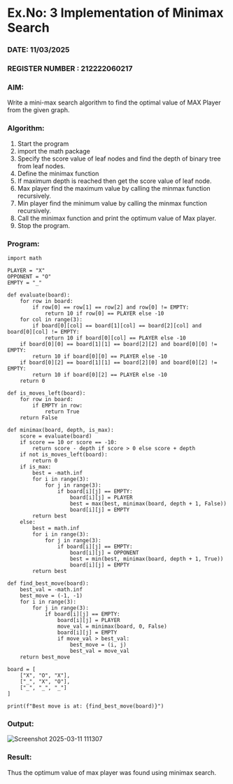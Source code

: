 # Ex.No: 3  Implementation of Minimax Search
### DATE: 11/03/2025                                                                    
### REGISTER NUMBER : 212222060217
### AIM: 
Write a mini-max search algorithm to find the optimal value of MAX Player from the given graph.
### Algorithm:
1. Start the program
2. import the math package
3. Specify the score value of leaf nodes and find the depth of binary tree from leaf nodes.
4. Define the minimax function
5. If maximum depth is reached then get the score value of leaf node.
6. Max player find the maximum value by calling the minmax function recursively.
7. Min player find the minimum value by calling the minmax function recursively.
8. Call the minimax function  and print the optimum value of Max player.
9. Stop the program. 

### Program:
```
import math

PLAYER = "X"
OPPONENT = "O"
EMPTY = "_"

def evaluate(board):
    for row in board:
        if row[0] == row[1] == row[2] and row[0] != EMPTY:
            return 10 if row[0] == PLAYER else -10
    for col in range(3):
        if board[0][col] == board[1][col] == board[2][col] and board[0][col] != EMPTY:
            return 10 if board[0][col] == PLAYER else -10
    if board[0][0] == board[1][1] == board[2][2] and board[0][0] != EMPTY:
        return 10 if board[0][0] == PLAYER else -10
    if board[0][2] == board[1][1] == board[2][0] and board[0][2] != EMPTY:
        return 10 if board[0][2] == PLAYER else -10
    return 0

def is_moves_left(board):
    for row in board:
        if EMPTY in row:
            return True
    return False

def minimax(board, depth, is_max):
    score = evaluate(board)
    if score == 10 or score == -10:
        return score - depth if score > 0 else score + depth
    if not is_moves_left(board):
        return 0
    if is_max:
        best = -math.inf
        for i in range(3):
            for j in range(3):
                if board[i][j] == EMPTY:
                    board[i][j] = PLAYER
                    best = max(best, minimax(board, depth + 1, False))
                    board[i][j] = EMPTY
        return best
    else:
        best = math.inf
        for i in range(3):
            for j in range(3):
                if board[i][j] == EMPTY:
                    board[i][j] = OPPONENT
                    best = min(best, minimax(board, depth + 1, True))
                    board[i][j] = EMPTY
        return best

def find_best_move(board):
    best_val = -math.inf
    best_move = (-1, -1)
    for i in range(3):
        for j in range(3):
            if board[i][j] == EMPTY:
                board[i][j] = PLAYER
                move_val = minimax(board, 0, False)
                board[i][j] = EMPTY
                if move_val > best_val:
                    best_move = (i, j)
                    best_val = move_val
    return best_move

board = [
    ["X", "O", "X"],
    ["_", "X", "O"],
    ["_", "_", "_"]
]

print(f"Best move is at: {find_best_move(board)}")
```


### Output:
![Screenshot 2025-03-11 111307](https://github.com/user-attachments/assets/0728d8c8-4d58-419c-a9ba-eb46a50bf410)



### Result:
Thus the optimum value of max player was found using minimax search.
